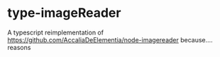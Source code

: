 # type-imageReader
A typescript reimplementation of https://github.com/AccaliaDeElementia/node-imagereader because.... reasons
